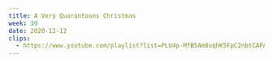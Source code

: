 ```yaml
---
title: A Very Quarantoons Christmas
week: 39
date: 2020-12-12
clips:
  - https://www.youtube.com/playlist?list=PLU4p-MfB5Am8uqhK5FpC2nbtCAPAxpix3
---
```

